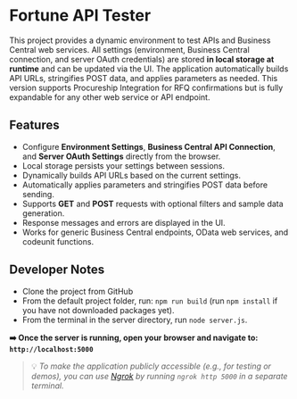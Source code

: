 # Fortune API Tester

This project provides a dynamic environment to test APIs and Business Central web services. All settings (environment, Business Central connection, and server OAuth credentials) are stored **in local storage at runtime** and can be updated via the UI. The application automatically builds API URLs, stringifies POST data, and applies parameters as needed. This version supports Procureship Integration for RFQ confirmations but is fully expandable for any other web service or API endpoint.

## Features

- Configure **Environment Settings**, **Business Central API Connection**, and **Server OAuth Settings** directly from the browser.
- Local storage persists your settings between sessions.
- Dynamically builds API URLs based on the current settings.
- Automatically applies parameters and stringifies POST data before sending.
- Supports **GET** and **POST** requests with optional filters and sample data generation.
- Response messages and errors are displayed in the UI.
- Works for generic Business Central endpoints, OData web services, and codeunit functions.

## Developer Notes

- Clone the project from GitHub
- From the default project folder, run: `npm run build` (run `npm install` if you have not downloaded packages yet).
- From the terminal in the server directory, run `node server.js`.

**➡️ Once the server is running, open your browser and navigate to: `http://localhost:5000`**

> 💡 _To make the application publicly accessible (e.g., for testing or demos), you can use [Ngrok](https://ngrok.com/) by running `ngrok http 5000` in a separate terminal._
